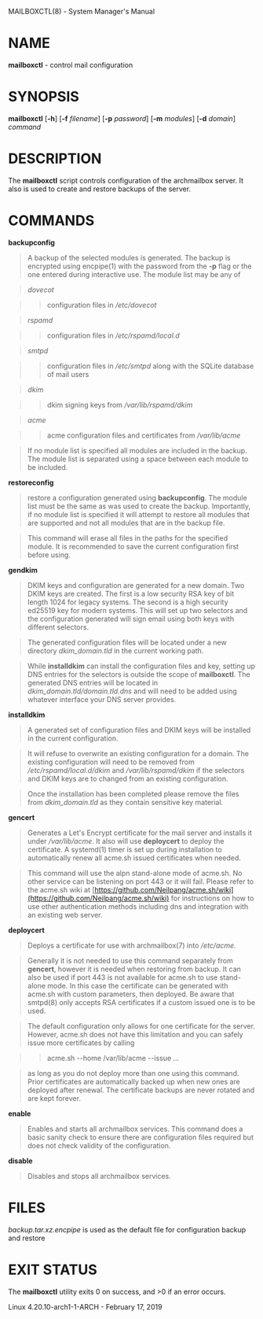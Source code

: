 MAILBOXCTL(8) - System Manager's Manual

# NAME

**mailboxctl** - control mail configuration

# SYNOPSIS

**mailboxctl**
\[**-h**]
\[**-f**&nbsp;*filename*]
\[**-p**&nbsp;*password*]
\[**-m**&nbsp;*modules*]
\[**-d**&nbsp;*domain*]
*command*

# DESCRIPTION

The
**mailboxctl**
script controls configuration of the archmailbox server.
It also is used to create and restore backups of the server.

# COMMANDS

**backupconfig**

> A backup of the selected modules is generated.
> The backup is encrypted using
> encpipe(1)
> with the password from the
> **-p**
> flag or the one entered during interactive use.
> The module list may be any of

> *dovecot*

> > configuration files in
> > */etc/dovecot*

> *rspamd*

> > configuration files in
> > */etc/rspamd/local.d*

> *smtpd*

> > configuration files in
> > */etc/smtpd*
> > along with the SQLite database of mail users

> *dkim*

> > dkim signing keys from
> > */var/lib/rspamd/dkim*

> *acme*

> > acme configuration files and certificates from
> > */var/lib/acme*

> If no module list is specified all modules are included in the backup.
> The module list is separated using a space between each module to be included.

**restoreconfig**

> restore a configuration generated using
> **backupconfig**.
> The module list must be the same as was used to create the backup.
> Importantly, if no module list is specified it will attempt to restore
> all modules that are supported and not all modules that are in the backup file.

> This command will erase all files in the paths for the specified module.
> It is recommended to save the current configuration first before using.

**gendkim**

> DKIM keys and configuration are generated for a new domain.
> Two DKIM keys are created.
> The first is a low security RSA key of bit length 1024 for legacy systems.
> The second is a high security ed25519 key for modern systems.
> This will set up two selectors and the configuration generated will sign
> email using both keys with different selectors.

> The generated configuration files will be located under a new directory
> *dkim\_domain.tld*
> in the current working path.

> While
> **installdkim**
> can install the configuration files and key, setting up DNS entries for
> the selectors is outside the scope of
> **mailboxctl**.
> The generated DNS entries will be located in
> *dkim\_domain.tld/domain.tld.dns*
> and will need to be added using whatever interface your DNS server provides.

**installdkim**

> A generated set of configuration files and DKIM keys will be installed in
> the current configuration.

> It will refuse to overwrite an existing configuration for a domain.
> The existing configuration will need to be removed from
> */etc/rspamd/local.d/dkim*
> and
> */var/lib/rspamd/dkim*
> if the selectors and DKIM keys are to changed from an existing configuration.

> Once the installation has been completed please remove the files from
> *dkim\_domain.tld*
> as they contain sensitive key material.

**gencert**

> Generates a Let's Encrypt certificate for the mail server
> and installs it under
> */var/lib/acme*.
> It also will use
> **deploycert**
> to deploy the certificate.
> A
> systemd(1)
> timer is set up during installation to automatically renew
> all acme.sh issued certificates when needed.

> This command will use the alpn stand-alone mode of acme.sh.
> No other service can be listening on port 443 or it will fail.
> Please refer to the acme.sh wiki at
> [https://github.com/Neilpang/acme.sh/wiki](https://github.com/Neilpang/acme.sh/wiki)
> for instructions on how to use other authentication methods
> including dns and integration with an existing web server.

**deploycert**

> Deploys a certificate for use with
> archmailbox(7)
> into
> */etc/acme*.

> Generally it is not needed to use this command
> separately from
> **gencert**,
> however it is needed when restoring from backup.
> It can also be used if port 443 is not available for acme.sh
> to use stand-alone mode.
> In this case the certificate can be generated with acme.sh
> with custom parameters, then deployed.
> Be aware that
> smtpd(8)
> only accepts RSA certificates if a custom issued one is to
> be used.

> The default configuration only allows for one certificate
> for the server.
> However, acme.sh does not have this limitation and you
> can safely issue more certificates by calling

> > acme.sh --home /var/lib/acme --issue ...

> as long as you do not deploy more than one
> using this command.
> Prior certificates are automatically backed up when new
> ones are deployed after renewal.
> The certificate backups are never rotated and are kept forever.

**enable**

> Enables and starts all archmailbox services.
> This command does a basic sanity check to ensure there are
> configuration files required but does not check validity
> of the configuration.

**disable**

> Disables and stops all archmailbox services.

# FILES

*backup.tar.xz.encpipe*
is used as the default file for configuration backup and restore

# EXIT STATUS

The **mailboxctl** utility exits&#160;0 on success, and&#160;&gt;0 if an error occurs.

Linux 4.20.10-arch1-1-ARCH - February 17, 2019
